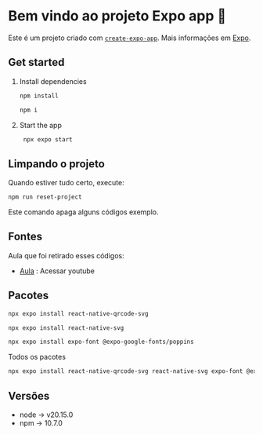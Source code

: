 # Bem vindo ao projeto Expo app 👋

Este é um projeto criado com [`create-expo-app`](https://www.npmjs.com/package/create-expo-app).
Mais informações em [Expo](https://expo.dev).

## Get started

1. Install dependencies

   ```bash
   npm install
   ```

   ```bash
   npm i
   ```

2. Start the app

   ```bash
    npx expo start
   ```

## Limpando o projeto

Quando estiver tudo certo, execute:

```bash
npm run reset-project
```

Este comando apaga alguns códigos exemplo.

## Fontes
Aula que foi retirado esses códigos:
- [Aula](https://www.youtube.com/watch?v=yBnZsWGtaqs) : Acessar youtube

## Pacotes

```bash
npx expo install react-native-qrcode-svg
```

```bash
npx expo install react-native-svg
```

```bash
npx expo install expo-font @expo-google-fonts/poppins
```

Todos os pacotes

```bash
npx expo install react-native-qrcode-svg react-native-svg expo-font @expo-google-fonts/poppins
```

## Versões

- node -> v20.15.0
- npm -> 10.7.0